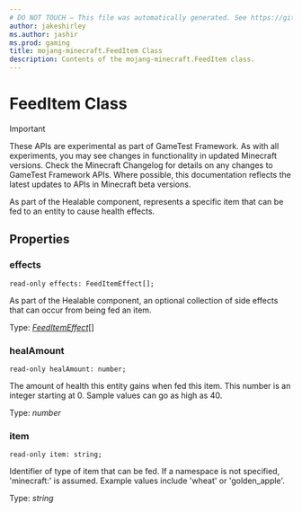 ```yaml
---
# DO NOT TOUCH — This file was automatically generated. See https://github.com/Mojang/MinecraftScriptingApiDocsGenerator to modify descriptions, examples, etc.
author: jakeshirley
ms.author: jashir
ms.prod: gaming
title: mojang-minecraft.FeedItem Class
description: Contents of the mojang-minecraft.FeedItem class.
---
```

# FeedItem Class
>[!IMPORTANT]
>These APIs are experimental as part of GameTest Framework. As with all experiments, you may see changes in functionality in updated Minecraft versions. Check the Minecraft Changelog for details on any changes to GameTest Framework APIs. Where possible, this documentation reflects the latest updates to APIs in Minecraft beta versions.


As part of the Healable component, represents a specific item that can be fed to an entity to cause health effects.

## Properties
### **effects**
`read-only effects: FeedItemEffect[];`

As part of the Healable component, an optional collection of side effects that can occur from being fed an item.

Type: [*FeedItemEffect*](FeedItemEffect.md)[]


### **healAmount**
`read-only healAmount: number;`

The amount of health this entity gains when fed this item. This number is an integer starting at 0. Sample values can go as high as 40.

Type: *number*


### **item**
`read-only item: string;`

Identifier of type of item that can be fed. If a namespace is not specified, 'minecraft:' is assumed. Example values include 'wheat' or 'golden_apple'.

Type: *string*





